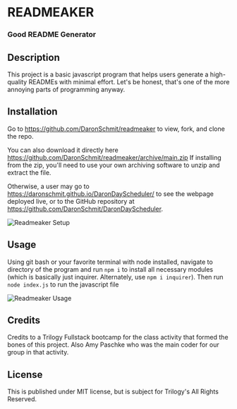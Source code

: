 # READMEAKER

### Good README Generator

## Description
This project is a basic javascript program that helps users generate a high-quality READMEs with minimal effort. Let's be honest, that's one of the more annoying parts of programming anyway.

## Installation
Go to https://github.com/DaronSchmit/readmeaker to view, fork, and clone the repo.

You can also download it directly here https://github.com/DaronSchmit/readmeaker/archive/main.zip If installing from the zip, you'll need to use your own archiving software to unzip and extract the file.

Otherwise, a user may go to  https://daronschmit.github.io/DaronDayScheduler/ to see the webpage deployed live, or to the GitHub repository at https://github.com/DaronSchmit/DaronDayScheduler.

![Readmeaker Setup](./Assets/setup-demo.gif)

## Usage
Using git bash or your favorite terminal with node installed, navigate to directory of the program and run `npm i` to install all necessary modules (which is basically just inquirer. Alternately, use `npm i inquirer`). Then run `node index.js` to run the javascript file

![Readmeaker Usage](./Assets/usage-demo.gif)


## Credits
Credits to a Trilogy Fullstack bootcamp for the class activity that formed the bones of this project. Also Amy Paschke who was the main coder for our group in that activity.

## License
This is published under MIT license, but is subject for Trilogy's All Rights Reserved.